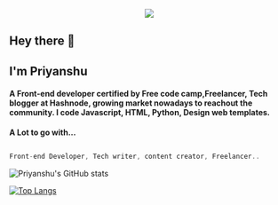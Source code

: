 <p align="center">
  <img src="https://i.postimg.cc/fTm6B97x/IMG-20211109-094634.jpg">

## Hey there 👋
## I'm Priyanshu
#### A Front-end developer certified by Free code camp,Freelancer, Tech blogger at Hashnode, growing market nowadays to reachout the community. I code Javascript, HTML, Python, Design web templates.

**A Lot to go with...**

```js

Front-end Developer, Tech writer, content creator, Freelancer..

```
  
  
 ![Priyanshu's GitHub stats](https://github-readme-stats.vercel.app/api?username=kumarsonsoff3&show_icons=true&theme=highcontrast)
  
  [![Top Langs](https://github-readme-stats.vercel.app/api/top-langs/?username=kumarsonsoff3&layout=compact)](https://github.com/kumarsonsoff3/github-readme-stats)


</p>


<!--
**kumarsonsoff3/kumarsonsoff3** is a ✨ _special_ ✨ repository because its `README.md` (this file) appears on your GitHub profile.

Here are some ideas to get you started:

- 🔭 I’m currently working on ...
- 🌱 I’m currently learning ...
- 👯 I’m looking to collaborate on ...
- 🤔 I’m looking for help with ...
- 💬 Ask me about ...
- 📫 How to reach me: ...
- 😄 Pronouns: ...
- ⚡ Fun fact: ...
-->
